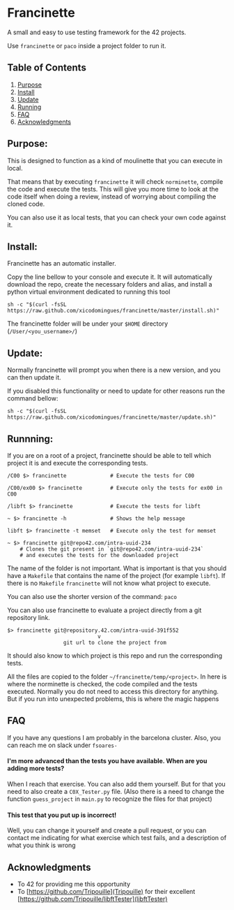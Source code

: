 # Francinette

A small and easy to use testing framework for the 42 projects.

Use `francinette` or `paco` inside a project folder to run it.


## Table of Contents
1. [Purpose](#purpose)
2. [Install](#install)
3. [Update](#update)
4. [Running](#Running)
5. [FAQ](#faq)
6. [Acknowledgments](#acknowledgments)

## Purpose:

This is designed to function as a kind of moulinette that you can execute in local.

That means that by executing `francinette` it will check `norminette`, compile the
code and execute the tests. This will give you more time to look at the code itself
when doing a review, instead of worrying about compiling the cloned code.

You can also use it as local tests, that you can check your own code against it.


## Install:
Francinette has an automatic installer.

Copy the line bellow to your console and execute it. It will automatically download the repo,
create the necessary folders and alias, and install a python virtual environment dedicated to
running this tool

```
sh -c "$(curl -fsSL https://raw.github.com/xicodomingues/francinette/master/install.sh)"
```

The francinette folder will be under your `$HOME` directory (`/User/<you_username>/`)

## Update:
Normally francinette will prompt you when there is a new version, and you can then update it.

If you disabled this functionality or need to update for other reasons run the command bellow:

```
sh -c "$(curl -fsSL https://raw.github.com/xicodomingues/francinette/master/update.sh)"
```

## Runnning:

If you are on a root of a project, francinette should be able to tell which project
it is and execute the corresponding tests.

```
/C00 $> francinette              # Execute the tests for C00

/C00/ex00 $> francinette         # Execute only the tests for ex00 in C00

/libft $> francinette            # Execute the tests for libft

~ $> francinette -h              # Shows the help message

libft $> francinette -t memset   # Execute only the test for memset

~ $> francinette git@repo42.com/intra-uuid-234
    # Clones the git present in `git@repo42.com/intra-uuid-234`
    # and executes the tests for the downloaded project
```

The name of the folder is not important. What is important is that you should have a `Makefile`
that contains the name of the project (for example `libft`). If there is no `Makefile`
`francinette` will not know what project to execute.

You can also use the shorter version of the command: `paco`

You can also use francinette to evaluate a project directly from a git repository link.

```
$> francinette git@repository.42.com/intra-uuid-391f552
                             v
                  git url to clone the project from
```

It should also know to which project is this repo and run the corresponding tests.

All the files are copied to the folder `~/francinette/temp/<project>`. In here is where the
norminette is checked, the code compiled and the tests executed. Normally you do not need to
access this directory for anything. But if you run into unexpected problems, this is where
the magic happens

## FAQ

If you have any questions I am probably in the barcelona cluster. Also, you can reach me on
slack under `fsoares-`

#### I'm more advanced than the tests you have available. When are you adding more tests?

When I reach that exercise. You can also add them yourself. But for that you need to also
create a `C0X_Tester.py` file. (Also there is a need to change the function `guess_project`
in `main.py` to recognize the files for that project)

#### This test that you put up is incorrect!

Well, you can change it yourself and create a pull request, or you can contact me indicating
for what exercise which test fails, and a description of what you think is wrong

## Acknowledgments

* To 42 for providing me this opportunity
* To [https://github.com/Tripouille](Tripouille) for their excellent [https://github.com/Tripouille/libftTester](libftTester)